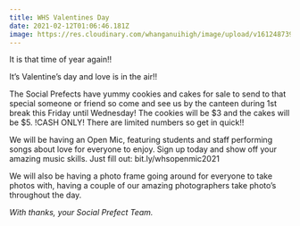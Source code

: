 ```yaml
---
title: WHS Valentines Day
date: 2021-02-12T01:06:46.181Z
image: https://res.cloudinary.com/whanganuihigh/image/upload/v1612487393/Events/poster.jpg
---
```

It is that time of year again!!  

It’s Valentine’s day and love is in the air!!  

The Social Prefects have yummy cookies and cakes for sale to send to that special someone or friend so come and see us by the canteen during 1st break this Friday until Wednesday! The cookies will be $3 and the cakes will be $5. !CASH ONLY! There are limited numbers so get in quick!! 

We will be having an Open Mic, featuring students and staff performing songs about love for everyone to enjoy. Sign up today and show off your amazing music skills. Just fill out:
bit.ly/whsopenmic2021

We will also be having a photo frame going around for everyone to take photos with, having a couple of our amazing photographers take photo’s throughout the day.

*With thanks, your Social Prefect Team.*
